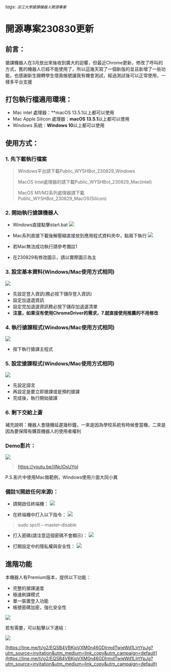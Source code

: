 ###### tags: `淡江大學搶課機器人開源專案`
# 開源專案230830更新
## 前言：
搶課機器人在3月放出來後收到廣大的迴響，但最近Chrome更新，修改了呼叫的方式，舊的機器人已經不能使用了，所以這幾天寫了一個新版的並且新增了一些功能，也感謝新生跟轉學生借我帳號讓我有機會測試，經過測試後可以正常使用，一樣多平台支援

## 打包執行檔適用環境：
* Mac intel 處理器：**macOS 13.5.1以上都可以使用
* Mac Apple Silicon 處理器：**macOS 13.5.1**以上都可以使用
* Windows 系統：**Windows 10**以上都可以使用


## 使用方式：
### 1. 先下載執行檔案
> Windows平台請下載Public_WYSHBot_230829_Windows
> 
> MacOS Intel處理器的請下載Public_WYSHBot_230829_Mac(intel)
> 
> MacOS M1/M2系列處理器請下載Public_WYSHBot_230829_MacOS(Silicon)


### 2. 開始執行搶課機器人
* Windows直接點擊start.bat
![](https://i.imgur.com/EaUWGCb.jpg)

* Mac系列直接下載後解壓縮直接放到應用程式資料夾中，點兩下執行
![](https://i.imgur.com/eiQkxQj.png)
* 若Mac無法成功執行請參考備註1
* 在230829有修改圖示，請以實際圖示為主

### 3. 設定基本資料(Windows/Mac使用方式相同)
![](https://hackmd.io/_uploads/Ska5BE2an.png)
* 先設定登入資訊(務必按下儲存登入資訊)
* 設定加退選資訊
* 設定完加退選資訊務必按下儲存加退選清單
* **注意，如果沒有使用ChromeDriver的需求，7.就直接使用推薦的不用修改**

### 4. 執行搶課程式(Windows/Mac使用方式相同)
![](https://i.imgur.com/TQmVgpA.png)
* 按下執行搶課主程式

### 5. 設定搶課程式(Windows/Mac使用方式相同)
![](https://hackmd.io/_uploads/B1U5842T2.png)
* 先設定語言
* 再設定是要立即搶課或是預約搶課
* 完成後，執行開始搶課

### 6. 剩下交給上蒼
補充說明：機器人會隨機延遲幾秒鐘，一來是因為學校系統有時候會當機，二來是因為要保障有購買機器人的使用者權利

### Demo影片：
![](https://i.imgur.com/fHAJqUY.jpg)
> https://youtu.be/iINclOsUYpI

P.S.影片中使用Mac做範例，Windows使用介面大同小異

### 備註1(開啟任何來源)：
* 請開啟任終端機：
  ![](https://i.imgur.com/jJsZZBc.png)

* 在終端機中打入以下指令：
![](https://i.imgur.com/Qbtf4bJ.png)
> sudo spctl --master-disable

* 打入密碼(請注意這個密碼不會顯示)：
![](https://i.imgur.com/GOy8pHy.png)

* 打開設定中的隱私權與安全性：
![](https://i.imgur.com/HiaNSls.png)

## 進階功能
本機器人有Premium版本，提供以下功能：
* 完整的搶課速度
* 極速刷課模式
* 單一裝置登入功能
* 帳號密碼加密，強化安全性

![](https://hackmd.io/_uploads/rJ9nP4362.png)

若有需要，可以點擊以下連結：

![](https://hackmd.io/_uploads/H1Xb_N3T3.jpg)

[https://line.me/ti/g2/EQSB4VBKjoVXM0n46GDIrmdTwieWd1LIrtYpJg?utm_source=invitation&utm_medium=link_copy&utm_campaign=default](https://line.me/ti/g2/EQSB4VBKjoVXM0n46GDIrmdTwieWd1LIrtYpJg?utm_source=invitation&utm_medium=link_copy&utm_campaign=default)


